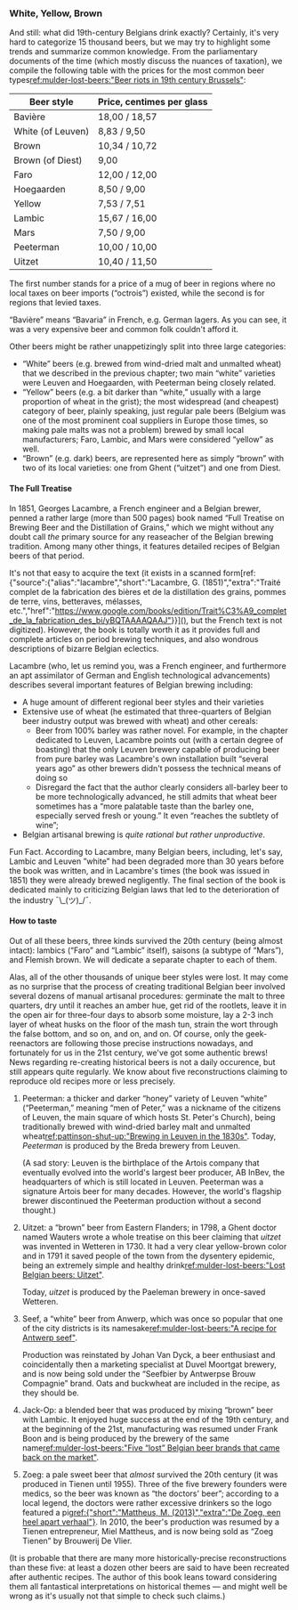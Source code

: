 ### White, Yellow, Brown

And still: what did 19th-century Belgians drink exactly? Certainly, it's very hard to categorize 15 thousand beers, but we may try to highlight some trends and summarize common knowledge. From the parliamentary documents of the time (which mostly discuss the nuances of taxation), we compile the following table with the prices for the most common beer types[ref:mulder-lost-beers:"Beer riots in 19th century Brussels"](https://lostbeers.com/beer-riots-in-19th-century-brussels/):

| **Beer style**              | Price, centimes per glass |
|--------------------------|---------------------------|
| Bavière                  | 18,00 / 18,57 |
| White (of Leuven)        | 8,83 / 9,50 |
| Brown                    | 10,34 / 10,72 |
| Brown (of Diest)         | 9,00 |
| Faro                     | 12,00 / 12,00 |
| Hoegaarden               | 8,50 / 9,00 |
| Yellow                   | 7,53 / 7,51 |
| Lambic                   | 15,67 / 16,00 |
| Mars                     | 7,50 / 9,00 |
| Peeterman                | 10,00 / 10,00 |
| Uitzet                   | 10,40 / 11,50 |

The first number stands for a price of a mug of beer in regions where no local taxes on beer imports (“octrois”) existed, while the second is for regions that levied taxes.

“Bavière” means “Bavaria” in French, e.g. German lagers. As you can see, it was a very expensive beer and common folk couldn't afford it.

Other beers might be rather unappetizingly split into three large categories:

  * “White” beers (e.g. brewed from wind-dried malt and unmalted wheat) that we described in the previous chapter; two main “white” varieties were Leuven and Hoegaarden, with Peeterman being closely related.
  * “Yellow” beers (e.g. a bit darker than “white,” usually with a large proportion of wheat in the grist); the most widespread (and cheapest) category of beer, plainly speaking, just regular pale beers (Belgium was one of the most prominent coal suppliers in Europe those times, so making pale malts was not a problem) brewed by small local manufacturers; Faro, Lambic, and Mars were considered “yellow” as well.
  * “Brown” (e.g. dark) beers, are represented here as simply “brown” with two of its local varieties: one from Ghent (“uitzet”) and one from Diest.

#### The Full Treatise

In 1851, Georges Lacambre, a French engineer and a Belgian brewer, penned a rather large (more than 500 pages) book named “Full Treatise on Brewing Beer and the Distillation of Grains,” which we might without any doubt call *the* primary source for any reaseacher of the Belgian brewing tradition. Among many other things, it features detailed recipes of Belgian beers of that period. 

It's not that easy to acquire the text (it exists in a scanned form[ref:{"source":{"alias":"lacambre","short":"Lacambre, G. (1851)","extra":"Traité complet de la fabrication des bières et de la distillation des grains, pommes de terre, vins, betteraves, mélasses, etc.","href":"https://www.google.com/books/edition/Trait%C3%A9_complet_de_la_fabrication_des_bi/yBQTAAAAQAAJ"}}](), but the French text is not digitized). However, the book is totally worth it as it provides full and complete articles on period brewing techniques, and also wondrous descriptions of bizarre Belgian eclectics.

Lacambre (who, let us remind you, was a French engineer, and furthermore an apt assimilator of German and English technological advancements) describes several important features of Belgian brewing including:

  * A huge amount of different regional beer styles and their varieties
  * Extensive use of wheat (he estimated that three-quarters of Belgian beer industry output was brewed with wheat) and other cereals:
      * Beer from 100% barley was rather novel. For example, in the chapter dedicated to Leuven, Lacambre points out (with a certain degree of boasting) that the only Leuven brewery capable of producing beer from pure barley was Lacambre's own installation built “several years ago” as other brewers didn't possess the technical means of doing so
      * Disregard the fact that the author clearly considers all-barley beer to be more technologically advanced, he still admits that wheat beer sometimes has a “more palatable taste than the barley one, especially served fresh or young.” It even “reaches the subtlety of wine”;
  * Belgian artisanal brewing is *quite rational but rather unproductive*.

Fun Fact. According to Lacambre, many Belgian beers, including, let's say, Lambic and Leuven ”white” had been degraded more than 30 years before the book was written, and in Lacambre's times (the book was issued in 1851) they were already brewed negligently. The final section of the book is dedicated mainly to criticizing Belgian laws that led to the deterioration of the industry ¯\\\_(ツ)_/¯.

#### How to taste 

Out of all these beers, three kinds survived the 20th century (being almost intact): lambics (“Faro” and “Lambic” itself), saisons (a subtype of “Mars”), and Flemish brown. We will dedicate a separate chapter to each of them.

Alas, all of the other thousands of unique beer styles were lost. It may come as no surprise that the process of creating traditional Belgian beer involved several dozens of manual artisanal procedures: germinate the malt to three quarters, dry until it reaches an amber hue, get rid of the rootlets, leave it in the open air for three-four days to absorb some moisture, lay a 2-3 inch layer of wheat husks on the floor of the mash tun, strain the wort through the false bottom, and so on, and on, and on. Of course, only the geek-reenactors are following those precise instructions nowadays, and fortunately for us in the 21st century, we've got some authentic brews! News regarding re-creating historical beers is not a daily occurence, but still appears quite regularly. We know about five reconstructions claiming to reproduce old recipes more or less precisely.

  1. Peeterman: a thicker and darker “honey” variety of Leuven “white” (“Peeterman,” meaning “men of Peter,” was a nickname of the citizens of Leuven, the main square of which hosts St. Peter's Church), being traditionally brewed with wind-dried barley malt and unmalted wheat[ref:pattinson-shut-up:"Brewing in Leuven in the 1830s"](http://barclayperkins.blogspot.com/2009/05/brewing-in-leuven-in-1830s.html). Today, *Peeterman* is produced by the Breda brewery from Leuven.

      (A sad story: Leuven is the birthplace of the Artois company that eventually evolved into the world's largest beer producer, AB InBev, the headquarters of which is still located in Leuven. Peeterman was a signature Artois beer for many decades. However, the world's flagship brewer discontinued the Peeterman production without a second thought.)

  2. Uitzet: a “brown” beer from Eastern Flanders; in 1798, a Ghent doctor named Wauters wrote a whole treatise on this beer claiming that *uitzet* was invented in Wetteren in 1730. It had a very clear yellow-brown color and in 1791 it saved people of the town from the dysentery epidemic, being an extremely simple and healthy drink[ref:mulder-lost-beers:"Lost Belgian beers: Uitzet"](https://lostbeers.com/lost-belgian-beers-uitzet/).

      Today, *uitzet* is produced by the Paeleman brewery in once-saved Wetteren.

  3. Seef, a “white” beer from Anwerp, which was once so popular that one of the city districts is its namesake[ref:mulder-lost-beers:"A recipe for Antwerp seef"](https://lostbeers.com/a-recipe-for-antwerp-seef/).

      Production was reinstated by Johan Van Dyck, a beer enthusiast and coincidentally then a marketing specialist at Duvel Moortgat brewery, and is now being sold under the “Seefbier by Antwerpse Brouw Compagnie” brand. Oats and buckwheat are included in the recipe, as they should be.

  4. Jack-Op: a blended beer that was produced by mixing “brown” beer with Lambic. It enjoyed huge success at the end of the 19th century, and at the beginning of the 21st, manufacturing was resumed under Frank Boon and is being produced by the brewery of the same name[ref:mulder-lost-beers:"Five “lost” Belgian beer brands that came back on the market"](https://lostbeers.com/five-lost-belgian-beer-brands-that-came-back-on-the-market/).

  5. Zoeg: a pale sweet beer that *almost* survived the 20th century (it was produced in Tienen until 1955). Three of the five brewery founders were medics, so the beer was known as “the doctors' beer”; according to a local legend, the doctors were rather excessive drinkers so the logo featured a pig[ref:{"short":"Mattheus, M. (2013)","extra":"De Zoeg, een heel apart verhaal"}](). In 2010, the beer's production was resumed by a Tienen entrepreneur, Miel Mattheus, and is now being sold as “Zoeg Tienen” by Brouwerij De Vlier.

(It is probable that there are many more historically-precise reconstructions than these five: at least a dozen other beers are said to have been recreated after authentic recipes. The author of this book leans toward considering them all fantastical interpretations on historical themes — and might well be wrong as it's usually not that simple to check such claims.)
